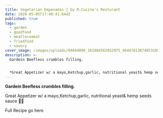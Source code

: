 ```yaml
---
title: Vegetarian Empanadas 🌱 by R.Cocina's Resturant
date: 2020-05-05T17:49:41.644Z
published: true
tags:
  - garden
  - goodfood
  - meatlessmeat
  - friedfood
  - savory
cover_image: /images/uploads/94644896_161084562052975_4644781307485318960_n.jpg
description: >-
  Gardein Beefless crumbles filling.


  *Great Appetizer w/ a mayo,Ketchup,garlic, nutritional yeast& hemp seeds sauce* 💪🏼
---
```

**Gardein Beefless crumbles filling.** 

Great Appetizer w/ a mayo,Ketchup,garlic, nutritional yeast& hemp seeds sauce 💪🏼

Full Recipe go here